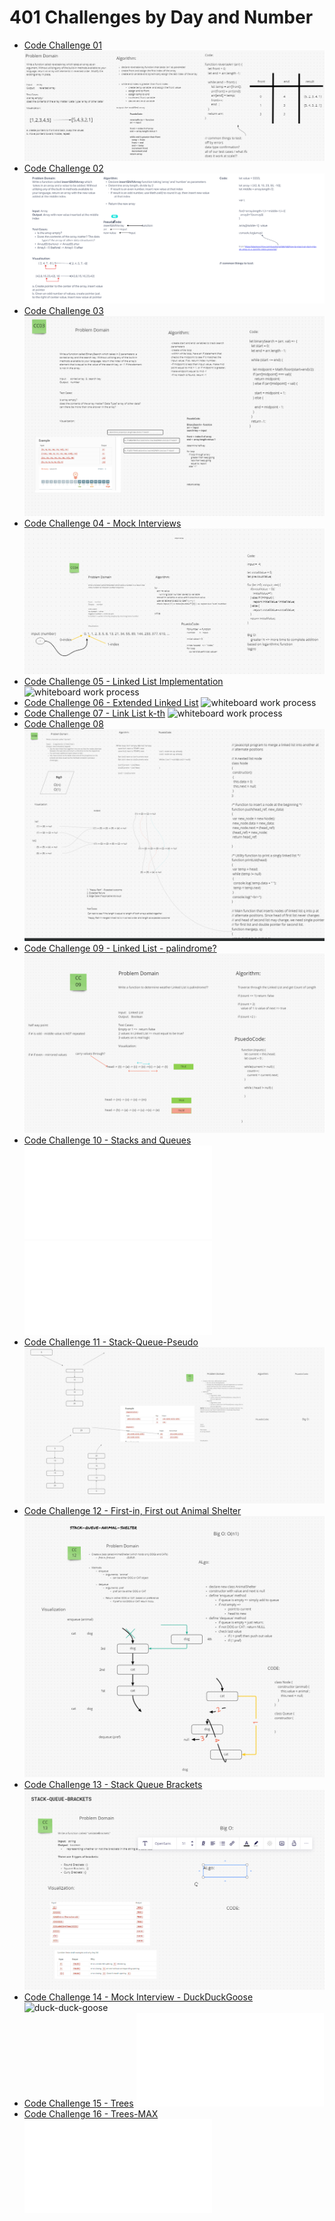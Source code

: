 # 401 Challenges by Day and Number

* [Code Challenge 01](./array-reverse/README.md)
  ![whiteboard screenshot](./array-reverse/array-reverse.png)
* [Code Challenge 02](./array-insert-shift/README.md)
  ![whiteboard screenshot](./array-insert-shift/array-insert-shift.png)
* [Code Challenge 03](./array-binary-search/README.md)
  ![whiteboard screenshot](./array-binary-search/array-binary-search.png)
* [Code Challenge 04 - Mock Interviews](./cc04-interviews/README.md)
  ![whiteboard work process](./cc04-interviews/wb-interview.png)
* [Code Challenge 05 - Linked List Implementation](./linked-list-imp/README.md)
  ![whiteboard work process]()
* [Code Challenge 06 - Extended Linked List](./linked-list-ext/README.md)
  ![whiteboard work process]()
* [Code Challenge 07 - Link List k-th](./linked-list-kth/README.md)
  ![whiteboard work process]()
* [Code Challenge 08](./linked-list-zip/README.md)
  ![whiteboard screenshot](./linked-list-zip/linked-list-zip.png)
* [Code Challenge 09 - Linked List - palindrome?](./cc08-interviews/README.md)
  ![whiteboard screenshot](./cc08-interviews/palindrome.png)
* [Code Challenge 10 - Stacks and Queues](./stacks-queues/README.md)
  ![stacks](./stacks-queues/stacks.js)
  ![queues](./stacks-queues/queues.js)
* [Code Challenge 11 - Stack-Queue-Pseudo](./stack-queue-pseudo/README.md)
  ![stack-queue-pseudo](./stack-queue-pseudo/stack-queue-pseudo.png)
* [Code Challenge 12 - First-in, First out Animal Shelter](./stack-queue-animal-shelter/README.md)
  ![stack-queue-animal-shelter](./stack-queue-animal-shelter/stack-queue-animal-shelter.png)
* [Code Challenge 13 - Stack Queue Brackets](./stack-queue-brackets/README.md)
  ![stack-queue-brackets](./stack-queue-brackets/stack-queue-brackets.png)
* [Code Challenge 14 - Mock Interview - DuckDuckGoose](./duck-duck-goose/README.md)
  ![duck-duck-goose](./duck-duck-goose/whiteboard.png)
* [Code Challenge 15 - Trees](./trees/README.md)
  ![trees](./trees/trees.js)
* [Code Challenge 16 - Trees-MAX](./trees-max/README.md)
  ![trees](./trees-max/trees-max.js)

<!--

# Linked List Zip

## Whiteboard Process

![WhiteBoardProcess]()

## Approach & Efficiency

## Solution

 -->
